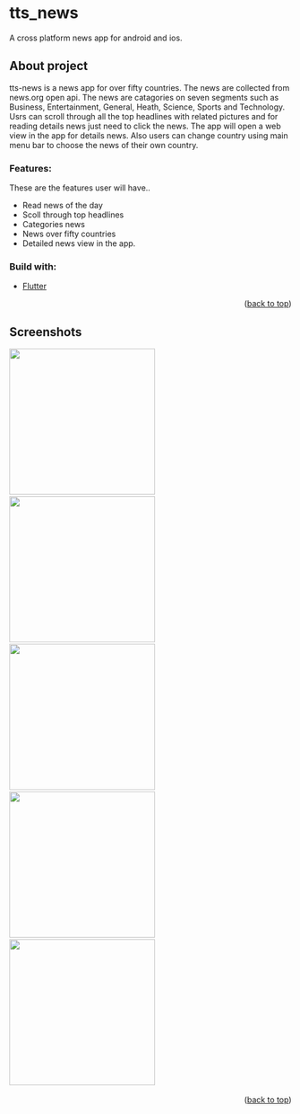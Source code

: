 # tts_news

A cross platform news app for android and ios.

## About project

tts-news is a news app for over fifty countries. The news are collected from news.org open api. The news are catagories on seven segments such as Business, Entertainment, General, Heath, Science, Sports and Technology. 
Usrs can scroll through all the top headlines with related pictures and for reading details news just need to click the news. The app will open a web view in the app for details news. Also users can change country using main menu bar to choose the news of their own country.

### Features:

These are the features user will have..

* Read news of the day
* Scoll through top headlines
* Categories news
* News over fifty countries
* Detailed news view in the app.

### Build with: 

* [Flutter](https://flutter.dev//)

<p align="right">(<a href="#top">back to top</a>)</p>

## Screenshots

<img src="https://user-images.githubusercontent.com/50527978/175776196-19bc7aac-1bd1-4fb1-b9df-12e62a294fea.jpg" width="260">&emsp;
<img src="https://user-images.githubusercontent.com/50527978/175776212-d49c225d-22ad-4c3b-a5bd-7f9f8cbfb84f.jpg" width="260">&emsp;
<img src="https://user-images.githubusercontent.com/50527978/175776221-9739b7d8-ba93-4bc4-875b-6b9e76b57102.jpg" width="260">&emsp;
<img src="https://user-images.githubusercontent.com/50527978/175776234-886afd40-9da9-48ba-bc5e-2d16d4d89157.jpg" width="260">&emsp;
<img src="https://user-images.githubusercontent.com/50527978/175776241-8d2db608-8bba-46e3-a2c6-8e4aa5c5ed55.jpg" width="260">&emsp;

 <p align="right">(<a href="#top">back to top</a>)</p>
